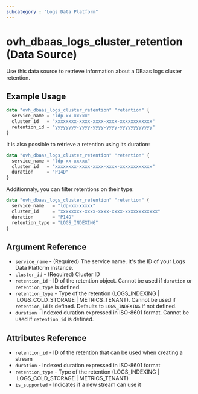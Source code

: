 ```yaml
---
subcategory : "Logs Data Platform"
---
```


# ovh_dbaas_logs_cluster_retention (Data Source)

Use this data source to retrieve information about a DBaas logs cluster retention.

## Example Usage

```terraform
data "ovh_dbaas_logs_cluster_retention" "retention" {
  service_name = "ldp-xx-xxxxx"
  cluster_id   = "xxxxxxxx-xxxx-xxxx-xxxx-xxxxxxxxxxxx"
  retention_id = "yyyyyyyy-yyyy-yyyy-yyyy-yyyyyyyyyyyy"
}
```

It is also possible to retrieve a retention using its duration:

```terraform
data "ovh_dbaas_logs_cluster_retention" "retention" {
  service_name = "ldp-xx-xxxxx"
  cluster_id   = "xxxxxxxx-xxxx-xxxx-xxxx-xxxxxxxxxxxx"
  duration     = "P14D"
}
```

Additionnaly, you can filter retentions on their type:

```terraform
data "ovh_dbaas_logs_cluster_retention" "retention" {
  service_name   = "ldp-xx-xxxxx"
  cluster_id     = "xxxxxxxx-xxxx-xxxx-xxxx-xxxxxxxxxxxx"
  duration       = "P14D"
  retention_type = "LOGS_INDEXING"
}
```

## Argument Reference

* `service_name` - (Required) The service name. It's the ID of your Logs Data Platform instance.
* `cluster_id` - (Required) Cluster ID
* `retention_id` - ID of the retention object. Cannot be used if `duration` or `retention_type` is defined.
* `retention_type` - Type of the retention (LOGS_INDEXING | LOGS_COLD_STORAGE | METRICS_TENANT). Cannot be used if `retention_id` is defined. Defaults to `LOGS_INDEXING` if not defined.
* `duration` - Indexed duration expressed in ISO-8601 format. Cannot be used if `retention_id` is defined.

## Attributes Reference

* `retention_id` - ID of the retention that can be used when creating a stream
* `duration` - Indexed duration expressed in ISO-8601 format
* `retention_type` - Type of the retention (LOGS_INDEXING | LOGS_COLD_STORAGE | METRICS_TENANT)
* `is_supported` - Indicates if a new stream can use it
